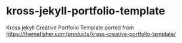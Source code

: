 # kross-jekyll-portfolio-template
Kross jekyll Creative Portfolio Template ported from https://themefisher.com/products/kross-creative-portfolio-template/
